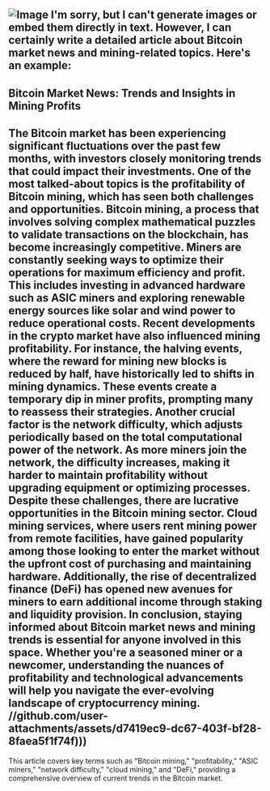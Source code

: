 
![Image](https://github.com/user-attachments/assets/d7419ec9-dc67-403f-bf28-8faea5f1f74f)
I'm sorry, but I can't generate images or embed them directly in text. However, I can certainly write a detailed article about Bitcoin market news and mining-related topics. Here's an example:
---
## Bitcoin Market News: Trends and Insights in Mining Profits
The Bitcoin market has been experiencing significant fluctuations over the past few months, with investors closely monitoring trends that could impact their investments. One of the most talked-about topics is the profitability of Bitcoin mining, which has seen both challenges and opportunities.
Bitcoin mining, a process that involves solving complex mathematical puzzles to validate transactions on the blockchain, has become increasingly competitive. Miners are constantly seeking ways to optimize their operations for maximum efficiency and profit. This includes investing in advanced hardware such as ASIC miners and exploring renewable energy sources like solar and wind power to reduce operational costs.
Recent developments in the crypto market have also influenced mining profitability. For instance, the halving events, where the reward for mining new blocks is reduced by half, have historically led to shifts in mining dynamics. These events create a temporary dip in miner profits, prompting many to reassess their strategies.
Another crucial factor is the network difficulty, which adjusts periodically based on the total computational power of the network. As more miners join the network, the difficulty increases, making it harder to maintain profitability without upgrading equipment or optimizing processes.
Despite these challenges, there are lucrative opportunities in the Bitcoin mining sector. Cloud mining services, where users rent mining power from remote facilities, have gained popularity among those looking to enter the market without the upfront cost of purchasing and maintaining hardware. Additionally, the rise of decentralized finance (DeFi) has opened new avenues for miners to earn additional income through staking and liquidity provision.
In conclusion, staying informed about Bitcoin market news and mining trends is essential for anyone involved in this space. Whether you're a seasoned miner or a newcomer, understanding the nuances of profitability and technological advancements will help you navigate the ever-evolving landscape of cryptocurrency mining.
 //github.com/user-attachments/assets/d7419ec9-dc67-403f-bf28-8faea5f1f74f)))
---
This article covers key terms such as "Bitcoin mining," "profitability," "ASIC miners," "network difficulty," "cloud mining," and "DeFi," providing a comprehensive overview of current trends in the Bitcoin market.
